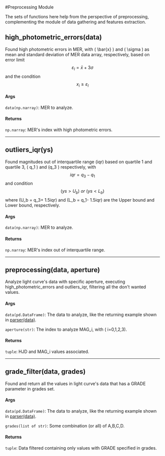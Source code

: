#Preprocessing Module

The sets of functions here help from the perspective of preprocessing, complementing the module of data gathering and features extraction.

## high_photometric_errors(data)

Found high photometric errors in MER,  with \( \bar{x} \) and \( \sigma \) as mean and standard deviation of MER data array, respectively, based on error limit
$$ \varepsilon_l =  \bar{x} + 3 \sigma$$
and the condition
$$ x_i \geq \varepsilon_l $$

#### Args
`data(np.narray)`: MER to analyze.

#### Returns
`np.narray`: MER's index with high photometric errors.

-------------

## outliers_iqr(ys)

Found magnitudes out of interquartile range (iqr) based on quartile 1 and quartile 3, \( q_1 \) and \(q_3 \) respectively, with 
$$ iqr = q_3-q_1 $$ 
and condition
$$ (ys > U_b)\ or \ (ys < L_b)$$
where \(U_b = q_3+ 1.5iqr\) and \(L_b = q_1- 1.5iqr\) are the Upper bound and Lower bound, respectively.

#### Args
`data(np.narray)`: MER to analyze.

#### Returns
`np.narray`: MER's index out of interquartile range.

-------------

## preprocessing(data, aperture)

Analyze light curve's data with specific aperture, executing high_photometric_errors and outliers_iqr, filtering all the don't wanted values.

#### Args
`data(pd.DataFrame)`: The data to analyze, like the returning example shown in [parser(data)](datadq.md).

`aperture(str)`: The index to analyze MAG_i, with \( i=0,1,2,3\).

#### Returns
`tuple`: HJD and MAG_i values associated.

-------------

## grade_filter(data, grades)

Found and return all the values in light curve's data that has a GRADE parameter in grades set.

#### Args
`data(pd.DataFrame)`: The data to analyze, like the returning example shown in [parser(data)](datadq.md).

`grades(list of str)`: Some combination (or all) of A,B,C,D.

#### Returns
`tuple`: Data filtered containing only values with GRADE specified in grades.
